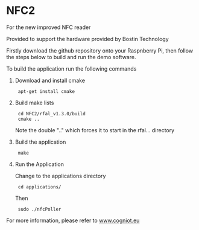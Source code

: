 # NFC2
For the new improved NFC reader

Provided to support the hardware provided by Bostin Technology

Firstly download the github repository onto your Raspnberry Pi, then follow the steps below to build and run the demo software.

To build the application run the following commands

1. Download and install cmake

        apt-get install cmake
        
2. Build make lists

        cd NFC2/rfal_v1.3.0/build
        cmake ..

    Note the double ".." which forces it to start in the rfal... directory

3. Build the application

        make

4. Run the Application

    Change to the applications directory
    
        cd applications/
        
    Then
    
        sudo ./nfcPoller

For more information, please refer to www.cogniot.eu
